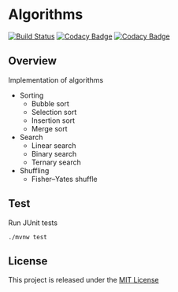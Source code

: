 # Algorithms
[![Build Status](https://travis-ci.org/nmuzychuk/algorithms.svg?branch=master)](https://travis-ci.org/nmuzychuk/algorithms)
[![Codacy Badge](https://api.codacy.com/project/badge/Grade/34ce58f5d3e4458fa64596699c09432c)](https://www.codacy.com/app/nmuzychuk/algorithms)
[![Codacy Badge](https://api.codacy.com/project/badge/Coverage/34ce58f5d3e4458fa64596699c09432c)](https://www.codacy.com/app/nmuzychuk/algorithms)

## Overview
Implementation of algorithms
- Sorting
    - Bubble sort
    - Selection sort
    - Insertion sort
    - Merge sort
- Search
    - Linear search
    - Binary search
    - Ternary search
- Shuffling
    - Fisher–Yates shuffle

## Test
Run JUnit tests
```
./mvnw test
```

## License
This project is released under the [MIT License](LICENSE.txt)
